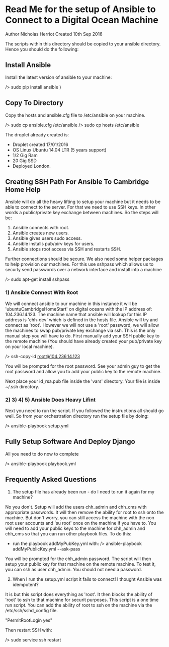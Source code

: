 Read Me for the setup of Ansible to Connect to a Digital Ocean Machine
================


Author Nicholas Herriot
Created 10th Sep 2016

The scripts within this directory should be copied to your ansible directory.
Hence you should do the following:


## Install Ansible

Install the latest version of ansible to your machine:

/>  sudo pip install ansible )


## Copy To Directory

Copy the hosts and ansible.cfg file to /etc/ansible on your machine.

/> sudo cp ansible.cfg /etc/ansible
/> sudo cp hosts /etc/ansible

The droplet already created is:
* Droplet created 17/01/2016
* OS Linux Ubuntu 14.04 LTR (5 years support)
* 1/2 Gig Ram
* 20 Gig SSD
* Deployed London.


## Creating SSH Path For Ansible To Cambridge Home Help

Ansible will do all the heavy lifting to setup your machine but it needs
to be able to connect to the server. For that we need to use SSH keys. In
other words a public/private key exchange between machines. So the steps
will be:
1) Ansible connects with root.
2) Ansible creates new users.
3) Ansible gives users sudo access.
4) Ansible installs pub/pirv keys for users.
5) Ansible stops root access via SSH and restarts SSH.

Further connections should be secure. We also need some helper packages to help provision our machines.
For this use sshpass which allows us to securly send passwords over a network interface and install into
a machine

/> sudo apt-get install sshpass


### 1) Ansible Connect With Root

We will connect ansible to our machine in this instance it will be 'ubuntuCambridgeHomeStart' on digital
oceans with the IP address of: 104.236.14.123. The machine name that ansible will lookup for this IP address
is 'chh-dev' which is defined in the hosts file.
Ansible will try and connect as 'root'. However we will not use a 'root' password, we will allow the machines
to swap pub/private key exchange via ssh. This is the only manual step you will have to do. First manually add
your SSH public key to the remote machine (You should have already created your pub/private key on your local
machine).

/> ssh-copy-id root@104.236.14.123

You will be prompted for the root password. See your admin guy to get the root password and allow you to add
your public key to the remote machine.

Next place your id_rsa.pub file inside the 'vars' directory. Your file is inside ~/.ssh directory.


### 2) 3) 4) 5) Ansible Does Heavy Lifint

Next you need to run the script. If you followed the instructions all should go well. So from your orchestration
directory run the setup file by doing:

/>  ansible-playbook setup.yml


## Fully Setup Software And Deploy Django

All you need to do now to complete


/> ansible-playbook playbook.yml


## Frequently Asked Questions

1) The setup file has already been run - do I need to run it again for my machine?

No you don't. Setup will add the users chh_admin and chh_cms with appropriate passwords. It will then remove 
the ability for root to ssh onto the machine. But don't worry, you can still access the machine with the
non root user accounts and 'su root' once on the machine if you have to.
You will need to add your public keys to the machine for chh_admin and chh_cms so that you can run other 
playbook files. To do this:

* run the playbook addMyPubKey.yml with:  /> ansible-playbook addMyPublicKey.yml --ask-pass

You will be prompted for the chh_admin password. The script will then setup your public key for that machine
on the remote machine. To test it, you can ssh as user chh_admin. You should not need a password.

2) When I run the setup.yml script it fails to connect! I thought Ansible was idempotent? 

It is but this script does everything as 'root'. It then blocks the ability of 'root' to ssh to that machine 
for securit purposes. This script is a one time run script. You can add the ability of root to ssh on the 
machine via the /etc/ssh/sshd_config file. 

"PermitRootLogin yes"

Then restart SSH with:

/>   sudo  service ssh restart








